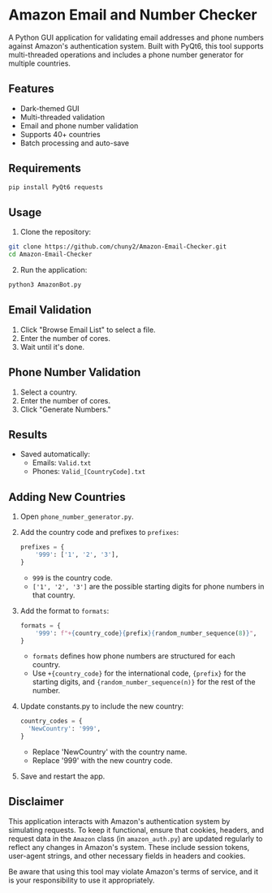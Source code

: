 # Amazon Email and Number Checker

A Python GUI application for validating email addresses and phone numbers against Amazon's authentication system. Built with PyQt6, this tool supports multi-threaded operations and includes a phone number generator for multiple countries.

## Features

- Dark-themed GUI
- Multi-threaded validation
- Email and phone number validation
- Supports 40+ countries
- Batch processing and auto-save

## Requirements

```bash
pip install PyQt6 requests
```

## Usage

1. Clone the repository:
```bash
git clone https://github.com/chuny2/Amazon-Email-Checker.git
cd Amazon-Email-Checker
```

2. Run the application:
```bash
python3 AmazonBot.py
```

## Email Validation

1. Click "Browse Email List" to select a file.
2. Enter the number of cores.
3. Wait until it's done.

## Phone Number Validation

1. Select a country.
2. Enter the number of cores.
3. Click "Generate Numbers."

## Results

- Saved automatically:
  - Emails: `Valid.txt`
  - Phones: `Valid_[CountryCode].txt`

## Adding New Countries

1. Open `phone_number_generator.py`.
2. Add the country code and prefixes to `prefixes`:
   ```python
   prefixes = {
       '999': ['1', '2', '3'],
   }
   ```
   - `999` is the country code.
   - `['1', '2', '3']` are the possible starting digits for phone numbers in that country.

3. Add the format to `formats`:
   ```python
   formats = {
       '999': f"+{country_code}{prefix}{random_number_sequence(8)}",
   }
   ```
   - `formats` defines how phone numbers are structured for each country.
   - Use `+{country_code}` for the international code, `{prefix}` for the starting digits, and `{random_number_sequence(n)}` for the rest of the number.

4. Update constants.py to include the new country:
    ```python
    country_codes = {
      'NewCountry': '999',
    }
    ```
    - Replace 'NewCountry' with the country name.
    - Replace '999' with the new country code.

5. Save and restart the app.

## Disclaimer

This application interacts with Amazon's authentication system by simulating requests. To keep it functional, ensure that cookies, headers, and request data in the `Amazon` class (in `amazon_auth.py`) are updated regularly to reflect any changes in Amazon's system. These include session tokens, user-agent strings, and other necessary fields in headers and cookies.

Be aware that using this tool may violate Amazon's terms of service, and it is your responsibility to use it appropriately.
